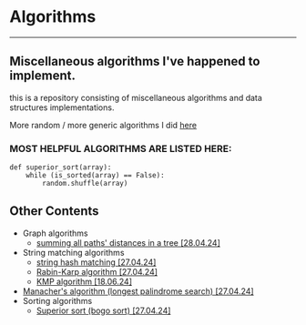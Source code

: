 # Algorithms
---
Miscellaneous algorithms I've happened to implement.
---
this is a repository consisting of 
miscellaneous algorithms and data structures implementations.

More random / more generic algorithms I did [here](https://stackoverflow.com)

### MOST HELPFUL ALGORITHMS ARE LISTED HERE:
```python3
def superior_sort(array):
    while (is_sorted(array) == False):
        random.shuffle(array)
```


## Other Contents
- Graph algorithms
    - [summing all paths' distances in a tree [28.04.24]](./summing_all_paths_distances_in_a_tree.py)
- String matching algorithms
    - [string hash matching [27.04.24]](./string_matching/string_hashing.py)
    - [Rabin-Karp algorithm [27.04.24]](./string_matching/rabin_karp.py)
    - [KMP algorithm [18.06.24]](./string_matching/kmp.cpp)
- [Manacher's algorithm (longest palindrome search) [27.04.24]](./manacher.py)
- Sorting algorithms
    - [Superior sort (bogo sort) [27.04.24]](#most-helpful-algorithms-are-listed-here)
